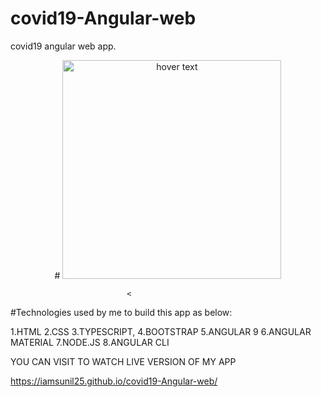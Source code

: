 # covid19-Angular-web
covid19 angular web app.

<p align="center">
 # <img src="https://angular.io/assets/images/logos/angular/angular.png" width="350" title="hover text">
</p>
                                                
                              <
                              
#Technologies used by me to build this app as below:

1.HTML
2.CSS
3.TYPESCRIPT,
4.BOOTSTRAP
5.ANGULAR 9
6.ANGULAR MATERIAL
7.NODE.JS
8.ANGULAR CLI


YOU CAN VISIT TO WATCH LIVE VERSION OF MY APP


https://iamsunil25.github.io/covid19-Angular-web/
